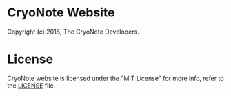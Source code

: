 # CryoNote Website

Copyright (c) 2018, The CryoNote Developers.

# License

CryoNote website is licensed under the "MIT License" for more info, refer to the [LICENSE](LICENSE) file.
